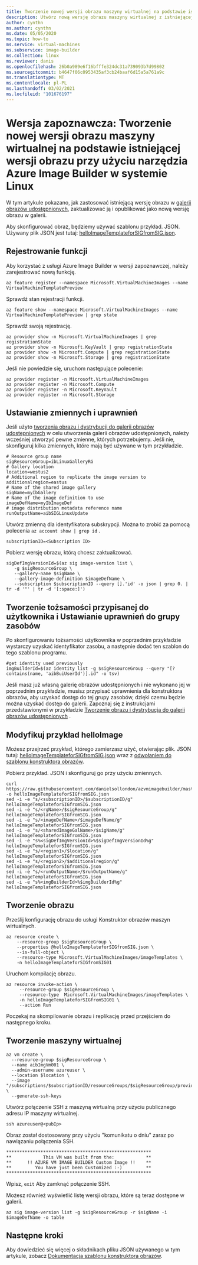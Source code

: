 ```yaml
---
title: Tworzenie nowej wersji obrazu maszyny wirtualnej na podstawie istniejącej wersji obrazu przy użyciu narzędzia Azure Image Builder (wersja zapoznawcza)
description: Utwórz nową wersję obrazu maszyny wirtualnej z istniejącej wersji obrazu przy użyciu narzędzia Azure Image Builder w systemie Linux.
author: cynthn
ms.author: cynthn
ms.date: 05/05/2020
ms.topic: how-to
ms.service: virtual-machines
ms.subservice: image-builder
ms.collection: linux
ms.reviewer: danis
ms.openlocfilehash: 26b0a989e6f16bfffe324dc31a739093b7d99802
ms.sourcegitcommit: b4647f06c0953435af3cb24baaf6d15a5a761a9c
ms.translationtype: MT
ms.contentlocale: pl-PL
ms.lasthandoff: 03/02/2021
ms.locfileid: "101676197"
---
```

# <a name="preview-create-a-new-vm-image-version-from-an-existing-image-version-using-azure-image-builder-in-linux"></a>Wersja zapoznawcza: Tworzenie nowej wersji obrazu maszyny wirtualnej na podstawie istniejącej wersji obrazu przy użyciu narzędzia Azure Image Builder w systemie Linux

W tym artykule pokazano, jak zastosować istniejącą wersję obrazu w [galerii obrazów udostępnionych](../shared-image-galleries.md), zaktualizować ją i opublikować jako nową wersję obrazu w galerii.

Aby skonfigurować obraz, będziemy używać szablonu przykład. JSON. Używany plik JSON jest tutaj: [helloImageTemplateforSIGfromSIG.json](https://raw.githubusercontent.com/danielsollondon/azvmimagebuilder/master/quickquickstarts/2_Creating_a_Custom_Linux_Shared_Image_Gallery_Image_from_SIG/helloImageTemplateforSIGfromSIG.json). 


## <a name="register-the-features"></a>Rejestrowanie funkcji
Aby korzystać z usługi Azure Image Builder w wersji zapoznawczej, należy zarejestrować nową funkcję.

```azurecli-interactive
az feature register --namespace Microsoft.VirtualMachineImages --name VirtualMachineTemplatePreview
```

Sprawdź stan rejestracji funkcji.

```azurecli-interactive
az feature show --namespace Microsoft.VirtualMachineImages --name VirtualMachineTemplatePreview | grep state
```

Sprawdź swoją rejestrację.

```azurecli-interactive
az provider show -n Microsoft.VirtualMachineImages | grep registrationState
az provider show -n Microsoft.KeyVault | grep registrationState
az provider show -n Microsoft.Compute | grep registrationState
az provider show -n Microsoft.Storage | grep registrationState
```

Jeśli nie powiedzie się, uruchom następujące polecenie:

```azurecli-interactive
az provider register -n Microsoft.VirtualMachineImages
az provider register -n Microsoft.Compute
az provider register -n Microsoft.KeyVault
az provider register -n Microsoft.Storage
```


## <a name="set-variables-and-permissions"></a>Ustawianie zmiennych i uprawnień

Jeśli użyto [tworzenia obrazu i dystrybucji do galerii obrazów udostępnionych](image-builder-gallery.md) w celu utworzenia galerii obrazów udostępnionych, należy wcześniej utworzyć pewne zmienne, których potrzebujemy. Jeśli nie, skonfiguruj kilka zmiennych, które mają być używane w tym przykładzie.


```console
# Resource group name 
sigResourceGroup=ibLinuxGalleryRG
# Gallery location 
location=westus2
# Additional region to replicate the image version to 
additionalregion=eastus
# Name of the shared image gallery 
sigName=myIbGallery
# Name of the image definition to use
imageDefName=myIbImageDef
# image distribution metadata reference name
runOutputName=aibSIGLinuxUpdate
```

Utwórz zmienną dla identyfikatora subskrypcji. Można to zrobić za pomocą polecenia `az account show | grep id` .

```console
subscriptionID=<Subscription ID>
```

Pobierz wersję obrazu, którą chcesz zaktualizować.

```azurecli
sigDefImgVersionId=$(az sig image-version list \
   -g $sigResourceGroup \
   --gallery-name $sigName \
   --gallery-image-definition $imageDefName \
   --subscription $subscriptionID --query [].'id' -o json | grep 0. | tr -d '"' | tr -d '[:space:]')
```

## <a name="create-a-user-assigned-identity-and-set-permissions-on-the-resource-group"></a>Tworzenie tożsamości przypisanej do użytkownika i Ustawianie uprawnień do grupy zasobów
Po skonfigurowaniu tożsamości użytkownika w poprzednim przykładzie wystarczy uzyskać identyfikator zasobu, a następnie dodać ten szablon do tego szablonu programu.

```azurecli-interactive
#get identity used previously
imgBuilderId=$(az identity list -g $sigResourceGroup --query "[?contains(name, 'aibBuiUserId')].id" -o tsv)
```

Jeśli masz już własną galerię obrazów udostępnionych i nie wykonano jej w poprzednim przykładzie, musisz przypisać uprawnienia dla konstruktora obrazów, aby uzyskać dostęp do tej grupy zasobów, dzięki czemu będzie można uzyskać dostęp do galerii. Zapoznaj się z instrukcjami przedstawionymi w przykładzie [Tworzenie obrazu i dystrybucja do galerii obrazów udostępnionych](image-builder-gallery.md) .


## <a name="modify-helloimage-example"></a>Modyfikuj przykład helloImage
Możesz przejrzeć przykład, którego zamierzasz użyć, otwierając plik. JSON tutaj: [helloImageTemplateforSIGfromSIG.json](https://raw.githubusercontent.com/danielsollondon/azvmimagebuilder/master/quickquickstarts/2_Creating_a_Custom_Linux_Shared_Image_Gallery_Image_from_SIG/helloImageTemplateforSIGfromSIG.json) wraz z [odwołaniem do szablonu konstruktora obrazów](image-builder-json.md). 


Pobierz przykład. JSON i skonfiguruj go przy użyciu zmiennych. 

```console
curl https://raw.githubusercontent.com/danielsollondon/azvmimagebuilder/master/quickquickstarts/8_Creating_a_Custom_Linux_Shared_Image_Gallery_Image_from_SIG/helloImageTemplateforSIGfromSIG.json -o helloImageTemplateforSIGfromSIG.json
sed -i -e "s/<subscriptionID>/$subscriptionID/g" helloImageTemplateforSIGfromSIG.json
sed -i -e "s/<rgName>/$sigResourceGroup/g" helloImageTemplateforSIGfromSIG.json
sed -i -e "s/<imageDefName>/$imageDefName/g" helloImageTemplateforSIGfromSIG.json
sed -i -e "s/<sharedImageGalName>/$sigName/g" helloImageTemplateforSIGfromSIG.json
sed -i -e "s%<sigDefImgVersionId>%$sigDefImgVersionId%g" helloImageTemplateforSIGfromSIG.json
sed -i -e "s/<region1>/$location/g" helloImageTemplateforSIGfromSIG.json
sed -i -e "s/<region2>/$additionalregion/g" helloImageTemplateforSIGfromSIG.json
sed -i -e "s/<runOutputName>/$runOutputName/g" helloImageTemplateforSIGfromSIG.json
sed -i -e "s%<imgBuilderId>%$imgBuilderId%g" helloImageTemplateforSIGfromSIG.json
```

## <a name="create-the-image"></a>Tworzenie obrazu

Prześlij konfigurację obrazu do usługi Konstruktor obrazów maszyn wirtualnych.

```azurecli-interactive
az resource create \
    --resource-group $sigResourceGroup \
    --properties @helloImageTemplateforSIGfromSIG.json \
    --is-full-object \
    --resource-type Microsoft.VirtualMachineImages/imageTemplates \
    -n helloImageTemplateforSIGfromSIG01
```

Uruchom kompilację obrazu.

```azurecli-interactive
az resource invoke-action \
     --resource-group $sigResourceGroup \
     --resource-type  Microsoft.VirtualMachineImages/imageTemplates \
     -n helloImageTemplateforSIGfromSIG01 \
     --action Run 
```

Poczekaj na skompilowanie obrazu i replikację przed przejściem do następnego kroku.


## <a name="create-the-vm"></a>Tworzenie maszyny wirtualnej

```azurecli-interactive
az vm create \
  --resource-group $sigResourceGroup \
  --name aibImgVm001 \
  --admin-username azureuser \
  --location $location \
  --image "/subscriptions/$subscriptionID/resourceGroups/$sigResourceGroup/providers/Microsoft.Compute/galleries/$sigName/images/$imageDefName/versions/latest" \
  --generate-ssh-keys
```

Utwórz połączenie SSH z maszyną wirtualną przy użyciu publicznego adresu IP maszyny wirtualnej.

```console
ssh azureuser@<pubIp>
```

Obraz został dostosowany przy użyciu "komunikatu o dniu" zaraz po nawiązaniu połączenia SSH.

```output
*******************************************************
**            This VM was built from the:            **
**      !! AZURE VM IMAGE BUILDER Custom Image !!    **
**         You have just been Customized :-)         **
*******************************************************
```

Wpisz, `exit` Aby zamknąć połączenie SSH.

Możesz również wyświetlić listę wersji obrazu, które są teraz dostępne w galerii.

```azurecli-interactive
az sig image-version list -g $sigResourceGroup -r $sigName -i $imageDefName -o table
```


## <a name="next-steps"></a>Następne kroki

Aby dowiedzieć się więcej o składnikach pliku JSON używanego w tym artykule, zobacz [Dokumentacja szablonu konstruktora obrazów](../linux/image-builder-json.md).